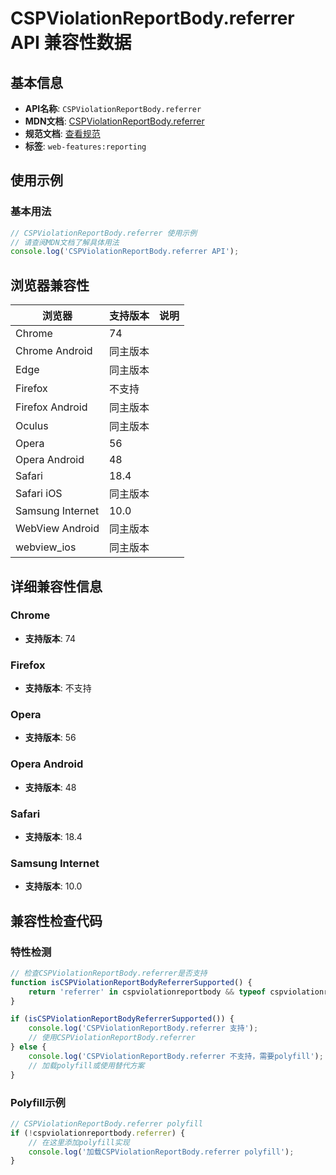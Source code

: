 # CSPViolationReportBody.referrer API 兼容性数据

## 基本信息

- **API名称**: `CSPViolationReportBody.referrer`
- **MDN文档**: [CSPViolationReportBody.referrer](https://developer.mozilla.org/docs/Web/API/CSPViolationReportBody/referrer)
- **规范文档**: [查看规范](https://w3c.github.io/webappsec-csp/#dom-cspviolationreportbody-referrer)
- **标签**: `web-features:reporting`

## 使用示例

### 基本用法

```javascript
// CSPViolationReportBody.referrer 使用示例
// 请查阅MDN文档了解具体用法
console.log('CSPViolationReportBody.referrer API');
```

## 浏览器兼容性

| 浏览器 | 支持版本 | 说明 |
|--------|----------|------|
| Chrome | 74 |  |
| Chrome Android | 同主版本 |  |
| Edge | 同主版本 |  |
| Firefox | 不支持 |  |
| Firefox Android | 同主版本 |  |
| Oculus | 同主版本 |  |
| Opera | 56 |  |
| Opera Android | 48 |  |
| Safari | 18.4 |  |
| Safari iOS | 同主版本 |  |
| Samsung Internet | 10.0 |  |
| WebView Android | 同主版本 |  |
| webview_ios | 同主版本 |  |

## 详细兼容性信息

### Chrome

- **支持版本**: 74

### Firefox

- **支持版本**: 不支持

### Opera

- **支持版本**: 56

### Opera Android

- **支持版本**: 48

### Safari

- **支持版本**: 18.4

### Samsung Internet

- **支持版本**: 10.0

## 兼容性检查代码

### 特性检测

```javascript
// 检查CSPViolationReportBody.referrer是否支持
function isCSPViolationReportBodyReferrerSupported() {
    return 'referrer' in cspviolationreportbody && typeof cspviolationreportbody.referrer === 'function';
}

if (isCSPViolationReportBodyReferrerSupported()) {
    console.log('CSPViolationReportBody.referrer 支持');
    // 使用CSPViolationReportBody.referrer
} else {
    console.log('CSPViolationReportBody.referrer 不支持，需要polyfill');
    // 加载polyfill或使用替代方案
}
```

### Polyfill示例

```javascript
// CSPViolationReportBody.referrer polyfill
if (!cspviolationreportbody.referrer) {
    // 在这里添加polyfill实现
    console.log('加载CSPViolationReportBody.referrer polyfill');
}
```

